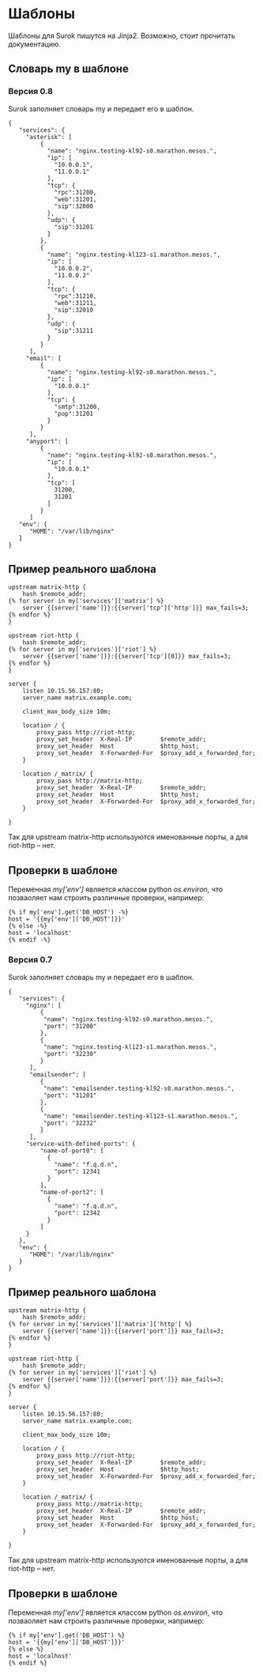 # Шаблоны

Шаблоны для Surok пишутся на Jinja2. Возможно, стоит прочитать документацию.

## Словарь my в шаблоне

### Версия 0.8
Surok заполняет словарь my и передает его в шаблон.
```
{
   "services": {
     "asterisk": [
         {
           "name": "nginx.testing-kl92-s0.marathon.mesos.",
           "ip": [
             "10.0.0.1",
             "11.0.0.1"
           ],
           "tcp": {
             "rpc":31200,
             "web":31201,
             "sip":32000
           },
           "udp": {
             "sip":31201
           }
         },
         {
           "name": "nginx.testing-kl123-s1.marathon.mesos.",
           "ip": [
             "10.0.0.2",
             "11.0.0.2"
           ],
           "tcp": {
             "rpc":31210,
             "web":31211,
             "sip":32010
           },
           "udp": {
             "sip":31211
           }
         }
      ],
     "email": [
         {
           "name": "nginx.testing-kl92-s0.marathon.mesos.",
           "ip": [
             "10.0.0.1"
           ],
           "tcp": {
             "smtp":31200,
             "pop":31201
           }
         }
      ],
     "anyport": [
         {
           "name": "nginx.testing-kl92-s0.marathon.mesos.",
           "ip": [
             "10.0.0.1"
           ],
           "tcp": [
             31200,
             31201
           ]
         }
      ]
   "env": {
      "HOME": "/var/lib/nginx"
   }
}
```

## Пример реального шаблона

```
upstream matrix-http {
    hash $remote_addr;
{% for server in my['services']['matrix'] %}
    server {{server['name']}}:{{server['tcp']['http']}} max_fails=3;
{% endfor %}
}

upstream riot-http {
    hash $remote_addr;
{% for server in my['services']['riot'] %}
    server {{server['name']}}:{{server['tcp'][0]}} max_fails=3;
{% endfor %}
}

server {
    listen 10.15.56.157:80;
    server_name matrix.example.com;

    client_max_body_size 10m;

    location / {
        proxy_pass http://riot-http;
        proxy_set_header  X-Real-IP        $remote_addr;
        proxy_set_header  Host             $http_host;
        proxy_set_header  X-Forwarded-For  $proxy_add_x_forwarded_for;
    }

    location /_matrix/ {
        proxy_pass http://matrix-http;
        proxy_set_header  X-Real-IP        $remote_addr;
        proxy_set_header  Host             $http_host;
        proxy_set_header  X-Forwarded-For  $proxy_add_x_forwarded_for;
    }

}
```
Так для upstream matrix-http используются именованные порты, а для riot-http – нет.

## Проверки в шаблоне

Переменная _my['env']_ является классом python _os.environ_, что позваоляет нам строить различные проверки, например:

```
{% if my['env'].get('DB_HOST') -%}
host = '{{my['env']['DB_HOST']}}'
{% else -%}
host = 'localhost'
{% endif -%}
```

### Версия 0.7
Surok заполняет словарь my и передает его в шаблон.
```
{
   "services": {
     "nginx": [
         {
          "name": "nginx.testing-kl92-s0.marathon.mesos.",
          "port": "31200"
         },
         {
          "name": "nginx.testing-kl123-s1.marathon.mesos.",
          "port": "32230"
         }
      ],
      "emailsender": [
         {
          "name": "emailsender.testing-kl92-s0.marathon.mesos.",
          "port": "31201"
         },
         {
          "name": "emailsender.testing-kl123-s1.marathon.mesos.",
          "port": "32232"
         }
      ],
     "service-with-defined-ports": {
         "name-of-port0": [
           {
             "name": "f.q.d.n",
             "port": 12341
           }
         ],
         "name-of-port2": [
           {
             "name": "f.q.d.n",
             "port": 12342
           }
         ]
     }
   },
   "env": {
      "HOME": "/var/lib/nginx"
   }
}
```

## Пример реального шаблона

```
upstream matrix-http {
    hash $remote_addr;
{% for server in my['services']['matrix']['http'] %}
    server {{server['name']}}:{{server['port']}} max_fails=3;
{% endfor %}
}

upstream riot-http {
    hash $remote_addr;
{% for server in my['services']['riot'] %}
    server {{server['name']}}:{{server['port']}} max_fails=3;
{% endfor %}
}

server {
    listen 10.15.56.157:80;
    server_name matrix.example.com;

    client_max_body_size 10m;

    location / {
        proxy_pass http://riot-http;
        proxy_set_header  X-Real-IP        $remote_addr;
        proxy_set_header  Host             $http_host;
        proxy_set_header  X-Forwarded-For  $proxy_add_x_forwarded_for;
    }

    location /_matrix/ {
        proxy_pass http://matrix-http;
        proxy_set_header  X-Real-IP        $remote_addr;
        proxy_set_header  Host             $http_host;
        proxy_set_header  X-Forwarded-For  $proxy_add_x_forwarded_for;
    }

}
```
Так для upstream matrix-http используются именованные порты, а для riot-http – нет.

## Проверки в шаблоне

Переменная _my['env']_ является классом python _os.environ_, что позваоляет нам строить различные проверки, например:

```
{% if my['env'].get('DB_HOST') %}
host = '{{my['env']['DB_HOST']}}'
{% else %}
host = 'localhost'
{% endif %}
```


